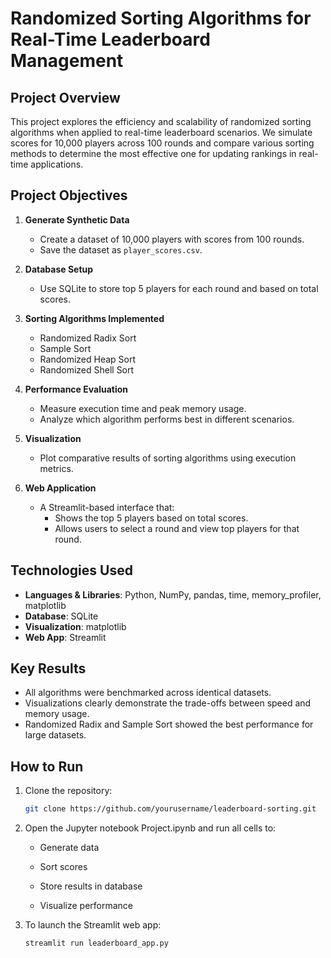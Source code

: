 # Randomized Sorting Algorithms for Real-Time Leaderboard Management

## Project Overview

This project explores the efficiency and scalability of randomized sorting algorithms when applied to real-time leaderboard scenarios. We simulate scores for 10,000 players across 100 rounds and compare various sorting methods to determine the most effective one for updating rankings in real-time applications.


## Project Objectives

1. **Generate Synthetic Data**
   - Create a dataset of 10,000 players with scores from 100 rounds.
   - Save the dataset as `player_scores.csv`.

2. **Database Setup**
   - Use SQLite to store top 5 players for each round and based on total scores.

3. **Sorting Algorithms Implemented**
   - Randomized Radix Sort  
   - Sample Sort  
   - Randomized Heap Sort  
   - Randomized Shell Sort

4. **Performance Evaluation**
   - Measure execution time and peak memory usage.
   - Analyze which algorithm performs best in different scenarios.

5. **Visualization**
   - Plot comparative results of sorting algorithms using execution metrics.

6. **Web Application**
   - A Streamlit-based interface that:
     - Shows the top 5 players based on total scores.
     - Allows users to select a round and view top players for that round.

## Technologies Used

- **Languages & Libraries**: Python, NumPy, pandas, time, memory_profiler, matplotlib
- **Database**: SQLite
- **Visualization**: matplotlib
- **Web App**: Streamlit

## Key Results

- All algorithms were benchmarked across identical datasets.
- Visualizations clearly demonstrate the trade-offs between speed and memory usage.
- Randomized Radix and Sample Sort showed the best performance for large datasets.

## How to Run

1. Clone the repository:
   ```bash
   git clone https://github.com/yourusername/leaderboard-sorting.git
   
2. Open the Jupyter notebook Project.ipynb and run all cells to:

   * Generate data

   * Sort scores

   * Store results in database

   * Visualize performance

3. To launch the Streamlit web app:
   ```bash
   streamlit run leaderboard_app.py

